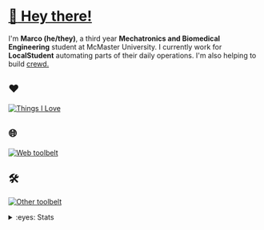 # [:wave: Hey there!](https://www.youtube.com/watch?v=3r-IjzlOcek) 

I'm **Marco (he/they)**, a third year **Mechatronics and Biomedical Engineering** student at McMaster University. I currently work for **LocalStudent** automating parts of their daily operations. I'm also helping to build [crewd.](https://github.com/crewdteam)

## :heart:
[![Things I Love](https://skillicons.dev/icons?i=arch,cpp,py,rust,vscode)](https://skillicons.dev)

## 🌐
[![Web toolbelt](https://skillicons.dev/icons?i=js,ts,tailwind,nextjs,express,flask,firebase,gcp,nodejs,bun)](https://skillicons.dev)

## 🛠️
[![Other toolbelt](https://skillicons.dev/icons?i=c,arduino,matlab,lua,pytorch)](https://skillicons.dev)

<details>
<summary>:eyes: Stats</summary>
<a href="https://github.com/anuraghazra/github-readme-stats">
  <img height=200 align="center" src="https://github-readme-stats.vercel.app/api?username=ionicargon&show_icons=true&include_all_commits=true&hide_rank=true&title_color=ffffff&text_color=ffffff&bg_color=135,ffc5e1,b6b9db" />
</a>
<a href="https://github.com/anuraghazra/github-readme-stats">
  <img height=200 align="center" src="https://github-readme-stats.vercel.app/api/top-langs/?username=ionicargon&layout=donut&title_color=ffffff&text_color=ffffff&bg_color=135,ffc5e1,b6b9db" />
</a>
</details>
